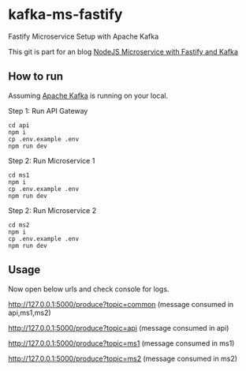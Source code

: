 # kafka-ms-fastify
Fastify Microservice Setup with Apache Kafka 

This git is part for an blog [NodeJS Microservice with Fastify and Kafka](https://medium.com/@raviroshanmehta/nodejs-microservice-with-fastify-and-kafka-14e104c49184)

## How to run

Assuming [Apache Kafka](https://kafka.apache.org/) is running on your local.

Step 1: Run API Gateway

```
cd api
npm i
cp .env.example .env
npm run dev
```

Step 2: Run Microservice 1

```
cd ms1
npm i
cp .env.example .env
npm run dev
```

Step 2: Run Microservice 2

```
cd ms2
npm i
cp .env.example .env
npm run dev
```

## Usage

Now open below urls and check console for logs.

http://127.0.0.1:5000/produce?topic=common 
(message consumed in api,ms1,ms2)

http://127.0.0.1:5000/produce?topic=api 
(message consumed in api)

http://127.0.0.1:5000/produce?topic=ms1 
(message consumed in ms1)

http://127.0.0.1:5000/produce?topic=ms2 
(message consumed in ms2)
